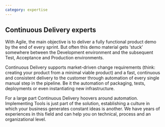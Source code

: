 ```yaml
---
category: expertise
---
```

## Continuous Delivery experts


With Agile, the main objective is to deliver a fully functional product demo by the end of every sprint. But often this demo material gets ‘stuck’ somewhere between the Development environment and the subsequent Test, Acceptance and Production environments. 

Continuous Delivery supports market-driven change requirements (think: creating your product from a minimal viable product) and a fast, continuous and consistent delivery to the customer through automation of every single manual step in the pipeline. Be it the automation of packaging, tests, deployments or even instantiating new infrastructure.

For a large part Continuous Delivery hoovers around automation. Implementing Tools is just part of the solution, establishing a culture in which your business generates constant ideas is another. We have years of experiences in this field and can help you on technical, process and an organizational level.

